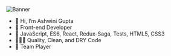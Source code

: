 ![Banner](https://media.licdn.com/dms/image/D5616AQH__tFsJ5B5sg/profile-displaybackgroundimage-shrink_350_1400/0/1678380442773?e=1683763200&v=beta&t=lOi7U77QRFi9XYWJw_GguqN7BeVnCyFLFKORJOfDeDo)  



- 👋 Hi, I’m Ashwini Gupta
- 👀 Front-end Developer
- 🔧 JavaScript, ES6, React, Redux-Saga, Tests, HTML5, CSS3
- 👨🏻‍💻 Quality, Clean, and DRY Code
- 🏀 Team Player

<!---
Nicky4k/Nicky4k is a ✨ special ✨ repository because its `README.md` (this file) appears on your GitHub profile.
You can click the Preview link to take a look at your changes.
--->
